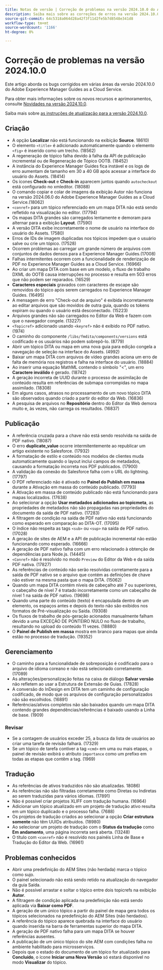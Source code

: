 ```yaml
---
title: Notas de versão | Correção de problemas na versão 2024.10.0 do Adobe Experience Manager Guides
description: Saiba mais sobre as correções de erros na versão 2024.10.0 do Adobe Experience Manager Guides as a Cloud Service.
source-git-commit: 64c5318a064d28a42f3f11d2fe5b7d8548e341d8
workflow-type: tm+mt
source-wordcount: '1166'
ht-degree: 0%

---
```


# Correção de problemas na versão 2024.10.0

Este artigo aborda os bugs corrigidos em várias áreas da versão 2024.10.0 do Adobe Experience Manager Guides as a Cloud Service.

Para obter mais informações sobre os novos recursos e aprimoramentos, consulte [Novidades na versão 2024.10.0](whats-new-2024-10-0.md).

Saiba mais sobre [as instruções de atualização para a versão 2024.10.0](upgrade-instructions-2024-10-0.md).


## Criação  

- A opção **Localizar** não está funcionando na exibição **Source**. 18610)
- O elemento `<title>` é adicionado automaticamente quando o elemento `<fig>` é inserido como um trecho. (18562)
- A regeneração de tópico falha devido à falha da API de publicação incremental ou de Regeneração de Tópico OOTB. (18452)
- A instância do Experience Manager Guides fica instável e os logs de erro aumentam de tamanho em 30 a 40 GB após acessar a interface do usuário do Assets. (18414)
- Os ícones **Check-out** e **Check-in** aparecem juntos quando `autocheckout` está configurado no xmleditor. (18088)
- O comando copiar e colar de imagens da exibição Autor não funciona na versão 2024.06.0 do Adobe Experience Manager Guides as a Cloud Service.(18062)
- `<conref>` para um tópico referenciado em um mapa DITA não está sendo refletido na visualização no editor. (17794)
- Os mapas DITA grandes são carregados lentamente e demoram para alternar para a exibição **Layout**. (17590)
- A versão DITA exibe incorretamente o nome de usuário na interface do usuário do Assets. 17580)
- Erros de IDs de imagem duplicadas nos tópicos impedem que o usuário salve ou crie um tópico. (17528)
- Ocorrem problemas ao carregar um grande número de arquivos com conjuntos de dados densos para a Experience Manager Guides.(17008)
- Falhas intermitentes ocorrem com a funcionalidade de renderização de PDF no Experience Manager Guides as a Cloud Service. (16966)
- Ao criar um mapa DITA com base em um modelo, o fluxo de trabalho DXML do OOTB causa interrupções no processo e resulta em 503 erros que não podem ser reparados. (16529)
- **Caracteres especiais** gravados com caracteres de escape são removidos do tópico após serem carregados no Experience Manager Guides. (16495)
- A mensagem de erro &quot;Check-out de arquivo&quot; é exibida incorretamente ao editar arquivos que são movidos de outra guia, quando os tokens expiram ou quando o usuário está desconectado. (15223)
- Arquivos grandes não são carregados no Editor da Web e fazem com que o navegador congele. (13227)
- `<Topicref>` adicionado usando `<keyref>` não é exibido no PDF nativo. (1974)
- O caminho do componente `/libs/fmdita/components/versions` está codificado e os usuários não podem sobrepô-lo. (8779)
- Abrir um tópico DITA ou mapa em uma nova guia para edição congela a navegação de seleção na interface do Assets. (4992)
- Baixar um mapa DITA com arquivos de vídeo grandes aciona um erro de falta de memória nos registros e falha na interface do usuário. (18884)
- Ao inserir uma equação MathML contendo o símbolo &quot;&lt;&quot;, um erro **Caractere inválido** é gerado. (18742)
- A geração incorreta de UUID durante o processo de assimilação de conteúdo resulta em referências de submapa corrompidas no mapa assimilado. (18308)
- Em alguns casos, atrasos no processamento de um novo tópico DITA são observados quando criado a partir do editor da Web. (16836)
- A pesquisa de arquivos no **Repositório** dentro do Editor da Web demora muito e, às vezes, não carrega os resultados. (16837)

## Publicação

- A referência cruzada para a chave não está sendo resolvida na saída de PDF nativo. (18087)
- O erro **duplicate_value** ocorre intermitentemente ao republicar um artigo existente no Salesforce. (17932)
- A formatação de estilo e conteúdo nos modelos de clientes muda automaticamente quando o layout inclui campos de metadados, causando a formatação incorreta nos PDF publicados. (17900)
- A validação da conexão do Salesforce falha com o URL do lightning. (17797)
- O PDF referenciado não é ativado no **Painel do Publish em massa** durante a Ativação em massa do conteúdo publicado. (17793)
- A Ativação em massa de conteúdo publicado não está funcionando para mapas localizados. (17638)
- Ao selecionar a opção **Usar metadados adicionados ao topicmeta**, as propriedades de metadados não são propagadas nas propriedades do documento da saída de PDF nativo. (17283)
- A filtragem de condição na saída de PDF nativo não está funcionando como esperado em comparação ao DITA-OT. (17095)
- O índice não respeita as tags `<sub>` ou `<sup>` na saída de PDF nativo. (17028)
- A geração de sites de AEM e a API de publicação incremental não estão funcionando como esperado. (16666)
- A geração de PDF nativo falha com um erro relacionado à obtenção de dependências para Node.js. (14445)
- `<Conref>` não é resolvido no modo `Preview` do Editor da Web e da saída PDF nativa. (17827)
- As referências de conteúdo não serão resolvidas corretamente para a saída de PDF nativo se o arquivo que contém as definições de chave não estiver na mesma pasta que o mapa DITA. (15062)
- Quando um mapa DITA contém níveis de cabeçalho até 7 ou superiores, o cabeçalho de nível 7 é tratado incorretamente como um cabeçalho de nível 1 na saída de PDF nativo. (19698)
- Quando uma parte do conteúdo (texto) é encapsulada dentro de um elemento, os espaços antes e depois do texto não são exibidos nos formatos de Pré-visualização ou Saída. (19308)
- Os fluxos de trabalho de pós-geração acionados manualmente falham devido a uma EXCEÇÃO DE PONTEIRO NULO no fluxo de trabalho, resultando no upload do conteúdo 11 vezes. (18880)
- O **Painel de Publish em massa** mostra em branco para mapas que ainda estão no processo de tradução. (19352)


## Gerenciamento

- O caminho para a funcionalidade de sobreposição é codificado para o arquivo de idioma coreano e não está selecionado corretamente. (17089)
- As alterações/personalização feitas na caixa de diálogo **Salvar versão** não refletem ao usar a Estrutura de Extensão de Guias. (17828)
- A conversão do InDesign em DITA tem um caminho de configuração codificado, de modo que os arquivos de configuração personalizados não são escolhidos. (16891)
- Referências/ativos completos não são baixados quando um mapa DITA contendo grandes dependências/referências é baixado usando a Linha de base. (1909)


### Revisar

- Se a contagem de usuários exceder 25, a busca da lista de usuários ao criar uma tarefa de revisão falhará. (17329)
- Se um tópico de tarefa contiver a tag `<cmd>` em uma ou mais etapas, o painel de revisão exibirá o atributo `importance` como um prefixo em todas as etapas que contêm a tag. (1969)

## Tradução

- As referências de ativos traduzidos não são atualizadas. 18086)
- As referências não são filtradas corretamente como Diretas ou Indiretas ao serem traduzidas para vários idiomas. (17891)
- Não é possível criar projetos XLIFF com tradução humana. (16964)
- Adicionar um tópico atualizado em um projeto de tradução ativo resulta em um tópico duplicado e o processo falha. (7688)
- Os projetos de tradução criados ao selecionar a opção **Criar estrutura somente** não têm UUIDs atribuídos. (18980)
- Ao selecionar um projeto de tradução com o **Status da tradução** como **Em andamento**, uma página incorreta será aberta. (13248)
- O título com `<conref>` não é resolvido nos painéis Linha de Base e Tradução do Editor da Web. (16961)

## Problemas conhecidos

- Abrir uma predefinição do AEM Sites (não herdada) marca o tópico como sujo.
- O painel selecionado não está sendo retido na atualização do navegador da guia Saída.
- Não é possível arrastar e soltar o tópico entre dois topicrefs na exibição **Autor**.
- A filtragem de condição aplicada na predefinição não está sendo aplicada via **Baixar como PDF**.
- A geração de um único tópico a partir do painel de mapa gera todos os tópicos selecionados na predefinição do AEM Sites (não herdados).
- A referência do tópico aparece quebrada na interface do usuário quando inserida na barra de ferramentas superior do mapa DITA.
- A geração de PDF nativo falha para um mapa DITA se houver referências ausentes.
- A publicação de um único tópico do site AEM com condições falha no ambiente habilitado para microsserviços.
- Depois que o estado do documento de um tópico for atualizado para **Concluído**, o ícone **Iniciar uma Nova Versão** só estará disponível no modo **Visualizar** do tópico.
